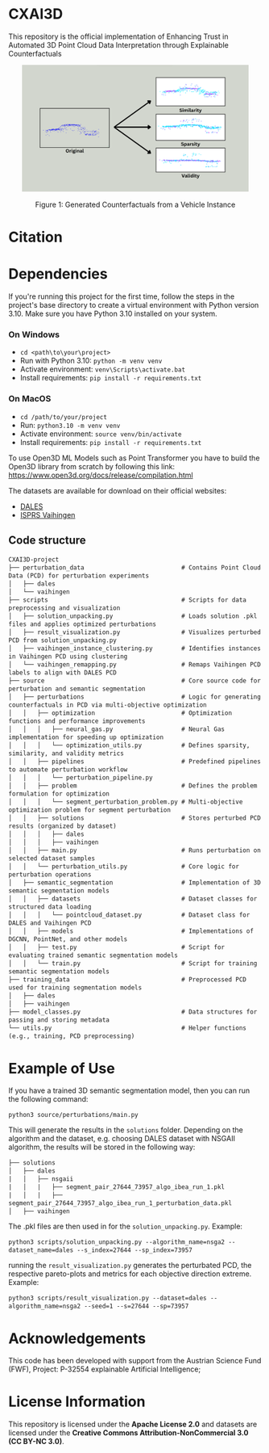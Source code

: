 # CXAI3D
This repository is the official implementation of Enhancing Trust in Automated 3D Point Cloud Data Interpretation through Explainable Counterfactuals

<div align="center">
  <div>
    <img src="example-image.png" alt="Example-visualization" width="450">
  </div>
  <p> Figure 1: Generated Counterfactuals from a Vehicle Instance</p>
</div>


# Citation


# Dependencies

If you're running this project for the first time, follow the steps in the project's base directory to create a virtual environment with Python version 3.10. Make sure you have Python 3.10 installed on your system.

### On Windows

  * `cd <path\to\your\project>`
  * Run with Python 3.10: `python -m venv venv`
  * Activate environment: `venv\Scripts\activate.bat`
  * Install requirements: `pip install -r requirements.txt`

### On MacOS
  * `cd /path/to/your/project`
  * Run: `python3.10 -m venv venv`
  * Activate environment: `source venv/bin/activate`
  * Install requirements: `pip install -r requirements.txt`
  
To use Open3D ML Models such as Point Transformer you have to build the Open3D library from scratch by following this link: https://www.open3d.org/docs/release/compilation.html

The datasets are available for download on their official websites:

- [DALES](https://udayton.edu/engineering/research/centers/vision_lab/research/was_data_analysis_and_processing/dale.php)
- [ISPRS Vaihingen](https://www.isprs.org/education/benchmarks/UrbanSemLab/3d-semantic-labeling.aspx)
## Code structure

```
CXAI3D-project
├── perturbation_data                         	# Contains Point Cloud Data (PCD) for perturbation experiments
│   ├── dales
│   └── vaihingen
├── scripts                                   	# Scripts for data preprocessing and visualization
│   ├── solution_unpacking.py                 	# Loads solution .pkl files and applies optimized perturbations
│   ├── result_visualization.py               	# Visualizes perturbed PCD from solution_unpacking.py
│   ├── vaihingen_instance_clustering.py      	# Identifies instances in Vaihingen PCD using clustering
│   └── vaihingen_remapping.py                	# Remaps Vaihingen PCD labels to align with DALES PCD
├── source                                    	# Core source code for perturbation and semantic segmentation
│   ├── perturbations                         	# Logic for generating counterfactuals in PCD via multi-objective optimization
│   │   ├── optimization                      	# Optimization functions and performance improvements
│   │   │   ├── neural_gas.py                 	# Neural Gas implementation for speeding up optimization
│   │   │   └── optimization_utils.py         	# Defines sparsity, similarity, and validity metrics
│   │   ├── pipelines                         	# Predefined pipelines to automate perturbation workflow
│   │   │   └── perturbation_pipeline.py
│   │   ├── problem                           	# Defines the problem formulation for optimization
│   │   │   └── segment_perturbation_problem.py # Multi-objective optimization problem for segment perturbation
│   │   ├── solutions                         	# Stores perturbed PCD results (organized by dataset)
│   │   │   ├── dales
│   │   │   ├── vaihingen
│   │   ├── main.py                           	# Runs perturbation on selected dataset samples
│   │   └── perturbation_utils.py             	# Core logic for perturbation operations
│   ├── semantic_segmentation                 	# Implementation of 3D semantic segmentation models
│   │   ├── datasets                          	# Dataset classes for structured data loading
│   │   │   └── pointcloud_dataset.py         	# Dataset class for DALES and Vaihingen PCD
│   │   ├── models                            	# Implementations of DGCNN, PointNet, and other models
│   │   ├── test.py                           	# Script for evaluating trained semantic segmentation models
│   │   └── train.py                          	# Script for training semantic segmentation models
├── training_data                             	# Preprocessed PCD used for training segmentation models
│   ├── dales
│   ├── vaihingen
├── model_classes.py                          	# Data structures for passing and storing metadata
└── utils.py                                 	# Helper functions (e.g., training, PCD preprocessing)

```

# Example of Use

If you have a trained 3D semantic segmentation model, then you can run the following command:
``` 
python3 source/perturbations/main.py
```

This will generate the results in the ``solutions`` folder. Depending on the algorithm and the dataset, e.g. choosing DALES dataset with NSGAII algorithm, the results will be stored in the following way:
```
├── solutions
│   ├── dales
|   │   ├── nsgaii
|   │   |   ├── segment_pair_27644_73957_algo_ibea_run_1.pkl
|   │   |   ├── segment_pair_27644_73957_algo_ibea_run_1_perturbation_data.pkl
│   ├── vaihingen

```
The .pkl files are then used in for the ``solution_unpacking.py``. Example:

```
python3 scripts/solution_unpacking.py --algorithm_name=nsga2 --dataset_name=dales --s_index=27644 --sp_index=73957
```
running the ``result_visualization.py`` generates the perturbated PCD, the respective pareto-plots and metrics for each objective direction extreme. Example:
```
python3 scripts/result_visualization.py --dataset=dales --algorithm_name=nsga2 --seed=1 --s=27644 --sp=73957
```

# Acknowledgements

This code has been developed with support from the Austrian Science Fund (FWF), Project: P-32554 explainable Artificial Intelligence;


# License Information

This repository is licensed under the **Apache License 2.0** and datasets are licensed under the **Creative Commons Attribution-NonCommercial 3.0 (CC BY-NC 3.0)**.
